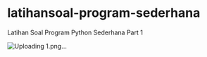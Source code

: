 # latihansoal-program-sederhana
Latihan Soal Program Python Sederhana
Part 1

![Uploading 1.png…]()
